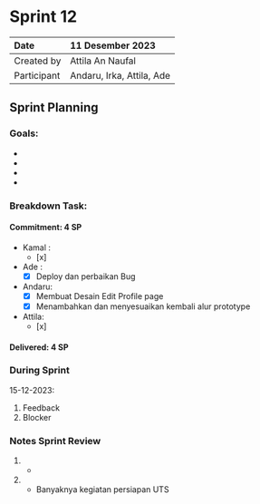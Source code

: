 # Sprint 12


|Date| 11 Desember 2023|
| :- | :- |
|Created by|Attila An Naufal|
|Participant|Andaru, Irka, Attila, Ade|
## Sprint Planning
### Goals:
- 
- 
- 
- 

### Breakdown Task:
#### Commitment: 4 SP
- Kamal :
  - [x] 
- Ade   : 
  - [x] Deploy dan perbaikan Bug
- Andaru: 
  - [x] Membuat Desain Edit Profile page
  - [X] Menambahkan dan menyesuaikan kembali alur prototype
- Attila: 
  - [x] 
#### Delivered:	 4 SP
### During Sprint
15-12-2023:

1. Feedback
1. Blocker
### Notes Sprint Review
1. - 
2. - Banyaknya kegiatan persiapan UTS
